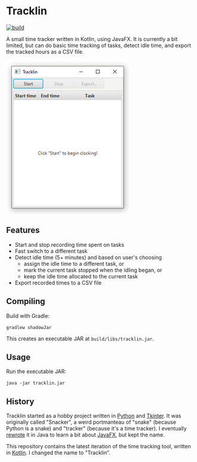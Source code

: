 # Tracklin

[![build](https://github.com/jmp/tracklin/workflows/build/badge.svg)](https://github.com/jmp/tracklin/actions?query=workflow%3Abuild)

A small time tracker written in Kotlin, using JavaFX. It is currently a bit
limited, but can do basic time tracking of tasks, detect idle time, and export
the tracked hours as a CSV file.

![animation](https://raw.githubusercontent.com/jmp/tracklin/master/animation.gif)

## Features

* Start and stop recording time spent on tasks
* Fast switch to a different task
* Detect idle time (5+ minutes) and based on user's choosing
  * assign the idle time to a different task, or
  * mark the current task stopped when the idling began, or
  * keep the idle time allocated to the current task
* Export recorded times to a CSV file

## Compiling

Build with Gradle:

    gradlew shadowJar

This creates an executable JAR at `build/libs/tracklin.jar`.

## Usage

Run the executable JAR:

    java -jar tracklin.jar

## History

Tracklin started as a hobby project written in [Python][1] and [Tkinter][2].
It was originally called "Snacker", a weird portmanteau of "snake" (because
Python is a snake) and "tracker" (because it's a time tracker). I eventually
[rewrote][3] it in Java to learn a bit about [JavaFX][4], but kept the name.

This repository contains the latest iteration of the time tracking tool,
written in [Kotlin][5]. I changed the name to "Tracklin".

[1]: https://python.org
[2]: https://wiki.python.org/moin/TkInter
[3]: https://github.com/jmp/snacker
[4]: https://github.com/openjdk/jfx
[5]: https://kotlinlang.org
